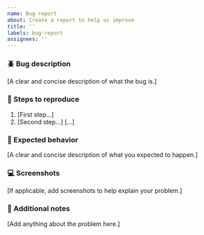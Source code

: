 ```yaml
---
name: Bug report
about: Create a report to help us improve
title: ''
labels: bug-report
assignees: ''
---
```


### :beetle: Bug description

[A clear and concise description of what the bug is.]

### :repeat: Steps to reproduce

1. [First step...]
2. [Second step...]
   [...]

### :dart: Expected behavior

[A clear and concise description of what you expected to happen.]

### :computer: Screenshots

[If applicable, add screenshots to help explain your problem.]

### :memo: Additional notes

[Add anything about the problem here.]
